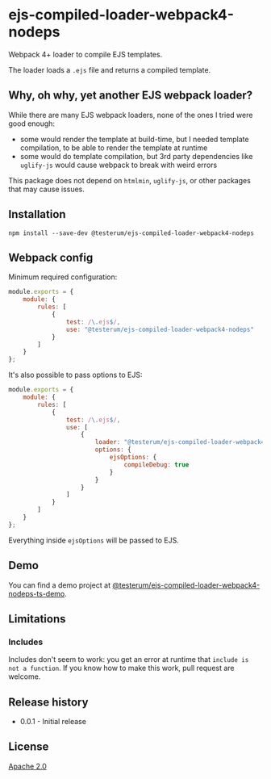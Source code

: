# ejs-compiled-loader-webpack4-nodeps

Webpack 4+ loader to compile EJS templates.

The loader loads a ``.ejs`` file and returns a compiled template.


## Why, oh why, yet another EJS webpack loader?

While there are many EJS webpack loaders, none of the ones I tried were good enough:
* some would render the template at build-time, but I needed template compilation, to be able to render the template at runtime
* some would do template compilation, but 3rd party dependencies like ``uglify-js`` would cause webpack to break with weird errors
 
This package does not depend on ``htmlmin``, ``uglify-js``, or other packages that may cause issues.


## Installation

``npm install --save-dev @testerum/ejs-compiled-loader-webpack4-nodeps``


## Webpack config

Minimum required configuration:
```javascript
module.exports = {
    module: {
        rules: [
            {
                test: /\.ejs$/,
                use: "@testerum/ejs-compiled-loader-webpack4-nodeps"
            }
        ]
    }
};
```

It's also possible to pass options to EJS:
```javascript
module.exports = {
    module: {
        rules: [
            {
                test: /\.ejs$/,
                use: [
                    {
                        loader: "@testerum/ejs-compiled-loader-webpack4-nodeps",
                        options: {
                            ejsOptions: {
                                compileDebug: true
                            }
                        }
                    }
                ]
            }
        ]
    }
};
```
Everything inside ``ejsOptions`` will be passed to EJS.

## Demo
You can find a demo project at [@testerum/ejs-compiled-loader-webpack4-nodeps-ts-demo](https://github.com/testerum/ejs-compiled-loader-webpack4-nodeps-ts-demo/).

## Limitations

### Includes
Includes don't seem to work: you get an error at runtime that ``include is not a function``.
If you know how to make this work, pull request are welcome.

## Release history
* 0.0.1 - Initial release


## License

[Apache 2.0](https://www.apache.org/licenses/LICENSE-2.0)
